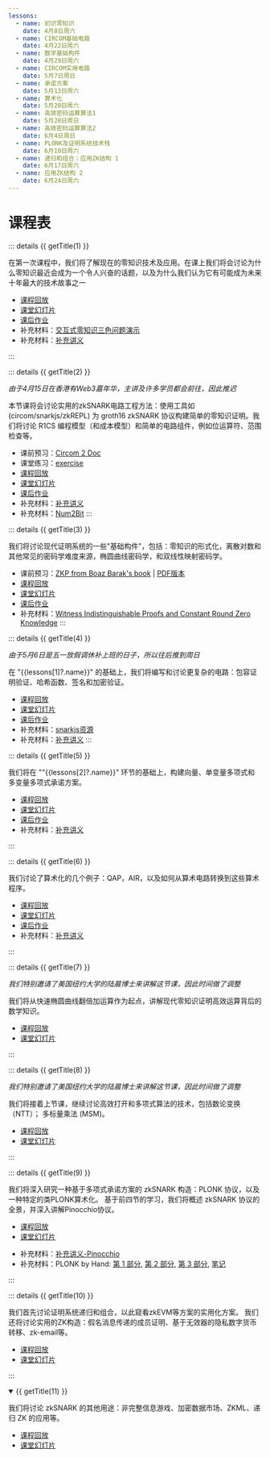 ```yaml
---
lessons:
  - name: 初识零知识
    date: 4月8日周六
  - name: CIRCOM基础电路
    date: 4月22日周六
  - name: 数学基础构件
    date: 4月29日周六
  - name: CIRCOM实用电路
    date: 5月7日周日
  - name: 承诺方案
    date: 5月13日周六
  - name: 算术化
    date: 5月20日周六
  - name: 高效密码运算算法1
    date: 5月28日周日
  - name: 高效密码运算算法2
    date: 6月4日周日
  - name: PLONK及证明系统技术栈
    date: 6月10日周六
  - name: 递归和组合；应用ZK结构 1
    date: 6月17日周六
  - name: 应用ZK结构 2
    date: 6月24日周六
---
```


<script setup>
import { useData } from 'vitepress'
import { isProxy, toRaw } from 'vue';

const { frontmatter } = useData()
const lessons = toRaw(frontmatter.value).lessons

function getTitle(number) {
    return `第 ${number} 课【${ lessons[number - 1].date }】 ${ lessons[number - 1]?.name }`;
}

</script>

# 课程表  

::: details {{ getTitle(1) }}

在第一次课程中，我们将了解现在的零知识技术及应用。在课上我们将会讨论为什么零知识最近会成为一个令人兴奋的话题，以及为什么我们认为它有可能成为未来十年最大的技术故事之一

- [课程回放](https://www.youtube.com/watch?v=MgJskhhYY2o)
- [课堂幻灯片](pathname:///lecture/1-intro.pdf)
- [课后作业](./notes/exercise1)
- 补充材料：[交互式零知识三色问题演示](pathname://interactive/graph.html)
- 补充材料：[补充讲义](./notes/lecture1)

:::


::: details {{ getTitle(2) }}

_由于4月15日在香港有Web3嘉年华，主讲及许多学员都会前往，因此推迟_

本节课将会讨论实用的zkSNARK电路工程方法：使用工具如(circom/snarkjs/zkREPL) 为 groth16 zkSNARK 协议构建简单的零知识证明。我们将讨论 R1CS 编程模型（和成本模型）和简单的电路组件，例如位运算符、范围检查等。

- 课前预习：[Circom 2 Doc](https://docs.circom.io/)
- 课堂练习：[exercise](./notes/classexercise2)
- [课程回放](https://www.youtube.com/watch?v=CTJ1JkYLiyw)
- [课堂幻灯片](pathname:///lecture/2-circom1.pdf)
- [课后作业](./notes/exercise2)
- 补充材料：[补充讲义](./notes/lecture2)
- 补充材料：[Num2Bit](./notes/num2bit)
:::


::: details {{ getTitle(3) }}

我们将讨论现代证明系统的一些"基础构件"，包括：零知识的形式化，离散对数和其他常见的密码学难度来源，椭圆曲线密码学，和双线性映射密码学。

- 课前预习：[ZKP from Boaz Barak's book](https://intensecrypto.org/public/lec_14_zero_knowledge.html)
  | [PDF版本](https://files.boazbarak.org/crypto/lec_14_zero_knowledge.pdf)
- [课程回放](https://www.youtube.com/watch?v=Rfs4n4MrQso)
- [课堂幻灯片](pathname:///lecture/3-math.pdf)
- [课后作业](./notes/exercise3)
- 补充材料：[Witness Indistinguishable Proofs and Constant Round Zero Knowledge](https://theory.cs.princeton.edu/uploads/Main/crypto_wi.pdf)
:::


::: details {{ getTitle(4) }}

_由于5月6日是五一放假调休补上班的日子，所以往后推到周日_

在 "{{lessons[1]?.name}}" 的基础上，我们将编写和讨论更复杂的电路：包容证明验证、哈希函数、签名和加密验证。

- [课程回放](https://www.youtube.com/watch?v=smJz5RdY0Nc)
- [课堂幻灯片](pathname:///lecture/4-circom2.pdf)
- [课后作业](./notes/exercise4)
- 补充材料：[snarkjs资源](./notes/snarkjs)
- 补充材料：[补充讲义](./notes/lecture4)
:::


::: details {{ getTitle(5) }}

我们将在 ""{{lessons[2]?.name}}" 环节的基础上，构建向量、单变量多项式和多变量多项式承诺方案。

- [课程回放](https://www.youtube.com/watch?v=yR4SKrz7EOM)
- [课堂幻灯片](pathname:///lecture/5-commitment.pdf)
- [课后作业](./notes/exercise5)
- 补充材料：[补充讲义](./notes/lecture5)

:::


::: details {{ getTitle(6) }}

我们讨论了算术化的几个例子：QAP，AIR，以及如何从算术电路转换到这些算术程序。

- [课程回放](https://www.youtube.com/watch?v=nYMRQyQ8pHs)
- [课堂幻灯片](pathname:///lecture/6-arithmetization.pdf)
- [课后作业](./notes/exercise7)
- 补充材料：[补充讲义](./notes/lecture7)

:::


::: details {{ getTitle(7) }}

_我们特别邀请了美国纽约大学的陆晨博士来讲解这节课，因此时间做了调整_

我们将从快速椭圆曲线翻倍加运算作为起点，讲解现代零知识证明高效运算背后的数学知识。

- [课程回放](https://www.youtube.com/watch?v=4Z6Ety1ZTtg)
- [课堂幻灯片](pathname:///lecture/7-cryptographic-operations.pdf)

:::


::: details {{ getTitle(8) }}

_我们特别邀请了美国纽约大学的陆晨博士来讲解这节课，因此时间做了调整_

我们将接着上节课，继续讨论高效打开和多项式算法的技术，包括数论变换（NTT）； 多标量乘法 (MSM)。

- [课程回放](https://www.youtube.com/watch?v=9l2pu7gKhOQ)
- [课堂幻灯片](pathname:///lecture/7-cryptographic-operations.pdf)

:::


::: details {{ getTitle(9) }}

我们将深入研究一种基于多项式承诺方案的 zkSNARK 构造：PLONK 协议，以及一种特定的类PLONK算术化。
基于前四节的学习，我们将概述 zkSNARK 协议的全景，并深入讲解Pinocchio协议。

- [课程回放](https://www.youtube.com/watch?v=WsPpVyCmhDQ)
- [课堂幻灯片](pathname:///lecture/9-plonk.pdf)
<!-- - 补充材料：[补充讲义-Plonk](./notes/lecture8) -->
- 补充材料：[补充讲义-Pinocchio](./notes/lecture9)
- 补充材料：PLONK by Hand:
  [第 1 部分](https://research.metastate.dev/plonk-by-hand-part-1/),
  [第 2 部分](https://research.metastate.dev/plonk-by-hand-part-2-the-proof/),
  [第 3 部分](https://research.metastate.dev/plonk-by-hand-part-3-verification/),
  [笔记](https://hackmd.io/@chaosma/ByBIElFno)

:::


::: details {{ getTitle(10) }}

我们首先讨论证明系统递归和组合，以此窥看zkEVM等方案的实用化方案。
我们还将讨论实用的ZK构造：假名消息传递的成员证明、基于无效器的隐私数字货币转移、zk-email等。

- [课程回放](https://www.youtube.com/watch?v=c7aisDUVK1c)
- [课堂幻灯片](pathname:///lecture/10-recursion-applied-zk-1.pdf)

:::


<details class="details custom-block" open="">
<summary>{{ getTitle(11) }}</summary>
<!-- ::: details {{ getTitle(11) }} -->

我们将讨论 zkSNARK 的其他用途：非完整信息游戏、加密数据市场、ZKML、递归 ZK 的应用等。

- [课程回放](https://www.youtube.com/watch?v=UZheSU3oSc4)
- [课堂幻灯片](pathname:///lecture/11-applied-zk-2.pdf)

<!-- ::: -->
</details>


<!-- ::: details 结业典礼【待定】 ZK Shanghai Hackathon
> 内容待定
::: -->